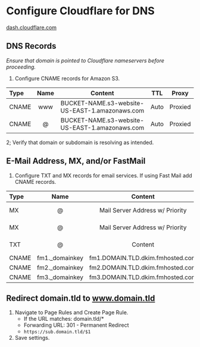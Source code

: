 # Configure Cloudflare for DNS

[dash.cloudflare.com](https://dash.cloudflare.com/)

## DNS Records

*Ensure that domain is pointed to Cloudflare nameservers before proceeding.*

1. Configure CNAME records for Amazon S3.

| Type        | Name        | Content       |  TTL  |  Proxy  |
| :---        | :----:      | :---:         | :---: |  :---:  |
| CNAME      | www       | BUCKET-NAME.s3-website-US-EAST-1.amazonaws.com   |    Auto   |    Proxied     |
| CNAME      | @       | BUCKET-NAME.s3-website-US-EAST-1.amazonaws.com   |    Auto   |    Proxied     |

2; Verify that domain or subdomain is resolving as intended.

## E-Mail Address, MX, and/or FastMail

1. Configure TXT and MX records for email services. If using Fast Mail add CNAME records.

| Type        | Name        | Content       |  TTL  |  Proxy  |
| :---        | :----:      | :---:         | :---: |  :---:  |
| MX      | @       |  Mail Server Address w/ Priority  |    Auto   |    DNS only     |
| MX      | @       |  Mail Server Address w/ Priority  |    Auto   |    DNS only     |
| TXT      | @       |  Content  |    Auto   |    DNS only     |
| CNAME      | fm1._domainkey      |  fm1.DOMAIN.TLD.dkim.fmhosted.com  |    Auto   |    Proxied     |
| CNAME      | fm2._domainkey      |  fm2.DOMAIN.TLD.dkim.fmhosted.com  |    Auto   |    Proxied     |
| CNAME      | fm3._domainkey      |  fm3.DOMAIN.TLD.dkim.fmhosted.com  |    Auto   |    Proxied     |

## Redirect domain.tld to www.domain.tld

1. Navigate to Page Rules and Create Page Rule.
    - If the URL matches: domain.tld/*
    - Forwarding URL: 301 - Permanent Redirect
    - `https://sub.domain.tld/$1`
2. Save settings.
